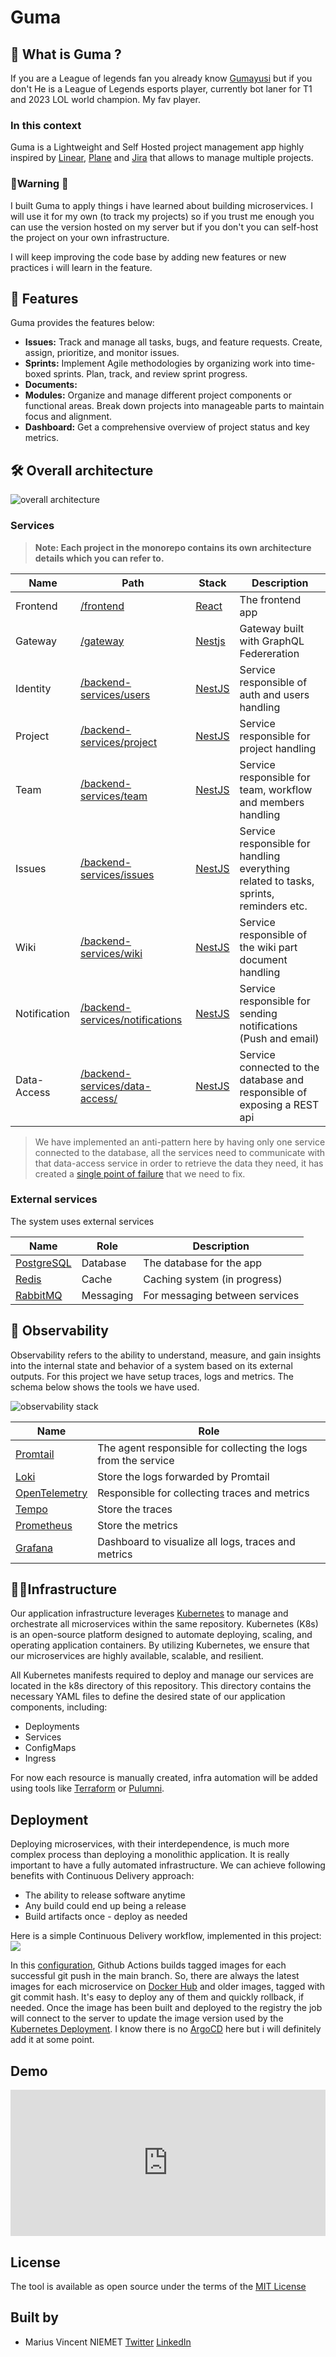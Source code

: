 # Guma

## 🖖 What is Guma ?

If you are a League of legends fan you already know [Gumayusi](https://en.wikipedia.org/wiki/Gumayusi) but if you don't He is a League of Legends esports player, currently bot laner for T1 and 2023 LOL world champion. My fav player.

### In this context

Guma is a Lightweight and Self Hosted project management app highly inspired by [Linear](https://linear.app/), [Plane](https://plane.so/) and [Jira](https://www.atlassian.com/fr/software/jira) that allows to manage multiple projects.

### 🚨Warning 🚨
I built Guma to apply things i have learned about building microservices. I will use it for my own  (to track my projects) so if you trust me enough you can use the version hosted on my server but if you don't you can self-host the project on your own infrastructure.  

I will keep improving the code base by adding new features or new practices i will learn in the feature. 

## 🚀 Features 
Guma provides the features below: 

- **Issues:** Track and manage all tasks, bugs, and feature requests. Create, assign, prioritize, and monitor issues. 
- **Sprints:** Implement Agile methodologies by organizing work into time-boxed sprints. Plan, track, and review sprint progress. 
- **Documents:**
- **Modules:** Organize and manage different project components or functional areas. Break down projects into manageable parts to maintain focus and alignment.
- **Dashboard:** Get a comprehensive overview of project status and key metrics.

## 🛠️ Overall architecture

<img src="/screenshots/architecture.png" alt="overall architecture">

### Services

> **Note: Each project in the monorepo contains its own architecture details which you can refer to.**

Name	| Path	| Stack	|  Description  |
------------- | -------------------- | ------------- | ----------- |
Frontend	| [/frontend](/frontend)	| [React](https://react.dev/)  |  The frontend app	|  |
Gateway	| [/gateway](/gateway)	| [Nestjs](https://nestjs.com/)  |  Gateway built with GraphQL Federeration	|  | 	
Identity	| [/backend-services/users](/backend-services/users)	| [NestJS](https://nestjs.com/) |  Service responsible of auth and users handling	|
Project	| [/backend-services/project](/backend-services/organization)	| [NestJS](https://nestjs.com/) | Service responsible for project handling	|
Team	| [/backend-services/team](/backend-services/team)	| [NestJS](https://nestjs.com/) |  Service responsible for team, workflow and members     handling	|
Issues	| [/backend-services/issues](/backend-services/issues)	| [NestJS](https://nestjs.com/) |  Service responsible for handling everything related to tasks, sprints, reminders etc.	|
Wiki	| [/backend-services/wiki](/backend-services/wiki/)	| [NestJS](https://nestjs.com/) |  Service responsible of the wiki part document handling	|
Notification	| [/backend-services/notifications](/backend-services)	| [NestJS](https://nestjs.com/)  | Service responsible for sending notifications (Push and email)	| 
Data-Access	| [/backend-services/data-access/](/backend-services/data-access)	| [NestJS](https://nestjs.com/) |  Service connected to the database and responsible of exposing a REST api	|

>We have implemented an anti-pattern here by having only one service connected to the database, all the services need to communicate with that data-access service in order to retrieve the data they need, it has created a [single point of failure](https://www.techtarget.com/searchdatacenter/definition/Single-point-of-failure-SPOF#:~:text=A%20single%20point%20of%20failure%20(SPOF)%20is%20a%20potential%20risk,entire%20system%20to%20stop%20operating.) that we need to fix. 


### External services
The system uses external services

Name	| Role	|  Description  |
------------- | ------------ | ----------- |
[PostgreSQL](https://www.postgresql.org/)	| Database |  The database for the app	|
[Redis](https://redis.io/fr/)	| Cache	|   Caching system (in progress)	|
| [RabbitMQ](https://www.rabbitmq.com/) | Messaging | For messaging between services

## 👀 Observability 
Observability refers to the ability to understand, measure, and gain insights into the internal state and behavior of a system based on its external outputs. 
For this project we have setup traces, logs and metrics. The schema below shows the tools we have used. 

<img src="/screenshots/observability.png" alt="observability stack">

Name	| Role	|
------------- | ------------ |
[Promtail](https://grafana.com/docs/loki/latest/send-data/promtail/)	| The agent responsible for collecting the logs from the service |
[Loki](https://grafana.com/oss/loki/)	| Store the logs forwarded by Promtail	| 
| [OpenTelemetry](https://opentelemetry.io/) | Responsible for collecting traces and metrics |
| [Tempo](https://grafana.com/oss/tempo/) | Store the traces |
| [Prometheus](https://prometheus.io/) | Store the metrics | 
| [Grafana](https://grafana.com/grafana/dashboards/) | Dashboard to visualize all logs, traces and metrics |

## 👨‍🔧Infrastructure
Our application infrastructure leverages [Kubernetes](https://kubernetes.io/) to manage and orchestrate all microservices within the same repository. Kubernetes (K8s) is an open-source platform designed to automate deploying, scaling, and operating application containers. By utilizing Kubernetes, we ensure that our microservices are highly available, scalable, and resilient.

All Kubernetes manifests required to deploy and manage our services are located in the k8s directory of this repository. This directory contains the necessary YAML files to define the desired state of our application components, including:

- Deployments
- Services
- ConfigMaps
- Ingress

For now each resource is manually created, infra automation will be added using tools like [Terraform](https://www.terraform.io/) or [Pulumni](https://www.pulumi.com/). 

## Deployment
Deploying microservices, with their interdependence, is much more complex process than deploying a monolithic application. It is really important to have a fully automated infrastructure. We can achieve following benefits with Continuous Delivery approach:

- The ability to release software anytime
- Any build could end up being a release
- Build artifacts once - deploy as needed

Here is a simple Continuous Delivery workflow, implemented in this project:
<img src="screenshots/deployment-workflow.png">

In this [configuration](/.github/workflows/), Github Actions builds tagged images for each successful git push in the main branch. So, there are always the latest images for each microservice on [Docker Hub](https://hub.docker.com/) and older images, tagged with git commit hash. It's easy to deploy any of them and quickly rollback, if needed. 
Once the image has been built and deployed to the registry the job will connect to the server to update the image version used by the [Kubernetes Deployment](https://kubernetes.io/docs/concepts/workloads/controllers/deployment/). I know there is no [ArgoCD](https://argo-cd.readthedocs.io/en/stable/) here but i will definitely add it at some point. 


## Demo

<div style="position: relative; padding-bottom: 46.458333333333336%; height: 0;"><iframe src="https://www.loom.com/embed/67a3a7c00b894e0888702f5da0222a66?sid=b1ee2c48-eadf-48a6-aff5-2a2b87a75304" frameborder="0" webkitallowfullscreen mozallowfullscreen allowfullscreen style="position: absolute; top: 0; left: 0; width: 100%; height: 100%;"></iframe></div>

## License 
The tool is available as open source under the terms of the [MIT License](https://opensource.org/license/MIT)

## Built by

- Marius Vincent NIEMET [Twitter](https://twitter.com/mariusniemet05) [LinkedIn](https://www.linkedin.com/in/marius-vincent-niemet-928b48182/) 

